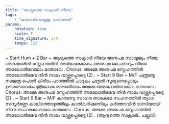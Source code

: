 ```yaml
---
title: "ആദ്യത്തെ സക്രാരി നീയേ"
tags:
    - "മാതാവിനോടുള്ള ഗാനങ്ങൾ"
params:
    notation: true
    scale: F
    time_signature: 3/4
    tempo: 122
---
```


~ Start Hum + 2 Bar ~
ആദ്യത്തെ സക്രാരി നീയേ
അനുപമ സായൂജ്യം നീയേ
അകതാരിൽ സ്നേഹത്തിൻ അഭിഷേകമേകും
അനുപമ ചൈതന്യം നീയേ
അമലോൽഭവയാം മാതാവേ
.
Chorus:
അമ്മേ അനുപമ സ്നേഹത്തിൻ അമലോൽഭവേ
നിൻ നാമം വാഴ്ത്തപ്പെടട്ടെ (2)
.
~ Start 9 Bar ~
M/F
പന്ത്രണ്ടു നക്ഷത്ര പൊൻ കിരീടം
പാദത്തിൽ പാദുകം ചന്ദ്രൻ
സൂര്യനെപ്പോലും ഉടയാടയാക്കും
ത്രിലോക രാജ്ഞിയാം അമ്മേ
അമലോൽഭവയാം മാതാവേ
.
Chorus:
അമ്മേ അനുപമ സ്നേഹത്തിൻ അമലോൽഭവേ
നിൻ നാമം വാഴ്ത്തപ്പെടട്ടെ (2)
.
~ Start 9 Bar ~
M/F
കാരുണ്യ സാഗര താരകമേ
സഹനത്തിൻ ത്യാഗ സമ്പൂർണ്ണേ
കാലിത്തൊഴുത്തിലും കാൽവരിക്കുന്നിലും
കർത്താവിൻ ദാസിയായ് നിന്നു
സഹരക്ഷകയാം മാതാവേ
.
Chorus:
അമ്മേ അനുപമ സ്നേഹത്തിൻ അമലോൽഭവേ
നിൻ നാമം വാഴ്ത്തപ്പെടട്ടെ (2)
.
(ആദ്യത്തെ സക്രാരി.. പല്ലവി)
